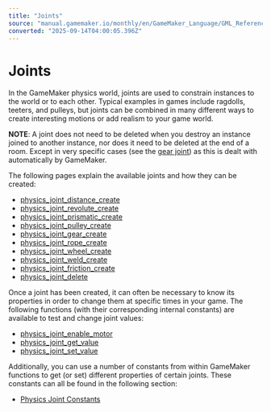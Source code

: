 ```yaml
---
title: "Joints"
source: "manual.gamemaker.io/monthly/en/GameMaker_Language/GML_Reference/Physics/Joints/Joints.htm"
converted: "2025-09-14T04:00:05.396Z"
---
```


# Joints

In the GameMaker physics world, joints are used to constrain instances to the world or to each other. Typical examples in games include ragdolls, teeters, and pulleys, but joints can be combined in many different ways to create interesting motions or add realism to your game world.

**NOTE**: A joint does not need to be deleted when you destroy an instance joined to another instance, nor does it need to be deleted at the end of a room. Except in very specific cases (see the [gear joint](physics_joint_gear_create.md)) as this is dealt with automatically by GameMaker.

The following pages explain the available joints and how they can be created:

-   [physics\_joint\_distance\_create](physics_joint_distance_create.md)
-   [physics\_joint\_revolute\_create](physics_joint_revolute_create.md)
-   [physics\_joint\_prismatic\_create](physics_joint_prismatic_create.md)
-   [physics\_joint\_pulley\_create](physics_joint_pulley_create.md)
-   [physics\_joint\_gear\_create](physics_joint_gear_create.md)
-   [physics\_joint\_rope\_create](physics_joint_rope_create.md)
-   [physics\_joint\_wheel\_create](physics_joint_wheel_create.md)
-   [physics\_joint\_weld\_create](physics_joint_weld_create.md)
-   [physics\_joint\_friction\_create](physics_joint_friction_create.md)
-   [physics\_joint\_delete](physics_joint_delete.md)

Once a joint has been created, it can often be necessary to know its properties in order to change them at specific times in your game. The following functions (with their corresponding internal constants) are available to test and change joint values:

-   [physics\_joint\_enable\_motor](physics_joint_enable_motor.md)
-   [physics\_joint\_get\_value](physics_joint_get_value.md)
-   [physics\_joint\_set\_value](physics_joint_set_value.md)

Additionally, you can use a number of constants from within GameMaker functions to get (or set) different properties of certain joints. These constants can all be found in the following section:

-   [Physics Joint Constants](Physics_Joint_Constants.md)